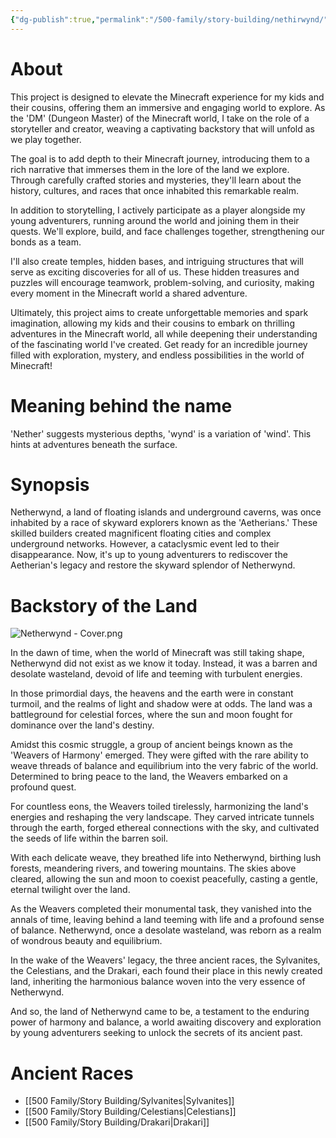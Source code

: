 ```yaml
---
{"dg-publish":true,"permalink":"/500-family/story-building/nethirwynd/"}
---
```


# About
This project is designed to elevate the Minecraft experience for my kids and their cousins, offering them an immersive and engaging world to explore. As the 'DM' (Dungeon Master) of the Minecraft world, I take on the role of a storyteller and creator, weaving a captivating backstory that will unfold as we play together.

The goal is to add depth to their Minecraft journey, introducing them to a rich narrative that immerses them in the lore of the land we explore. Through carefully crafted stories and mysteries, they'll learn about the history, cultures, and races that once inhabited this remarkable realm.

In addition to storytelling, I actively participate as a player alongside my young adventurers, running around the world and joining them in their quests. We'll explore, build, and face challenges together, strengthening our bonds as a team.

I'll also create temples, hidden bases, and intriguing structures that will serve as exciting discoveries for all of us. These hidden treasures and puzzles will encourage teamwork, problem-solving, and curiosity, making every moment in the Minecraft world a shared adventure.

Ultimately, this project aims to create unforgettable memories and spark imagination, allowing my kids and their cousins to embark on thrilling adventures in the Minecraft world, all while deepening their understanding of the fascinating world I've created. Get ready for an incredible journey filled with exploration, mystery, and endless possibilities in the world of Minecraft!
# Meaning behind the name
'Nether' suggests mysterious depths, 'wynd' is a variation of 'wind'. This hints at adventures beneath the surface.

# Synopsis
Netherwynd, a land of floating islands and underground caverns, was once inhabited by a race of skyward explorers known as the 'Aetherians.' These skilled builders created magnificent floating cities and complex underground networks. However, a cataclysmic event led to their disappearance. Now, it's up to young adventurers to rediscover the Aetherian's legacy and restore the skyward splendor of Netherwynd.


# Backstory of the Land
![Netherwynd - Cover.png](/img/user/Netherwynd%20-%20Cover.png)

In the dawn of time, when the world of Minecraft was still taking shape, Netherwynd did not exist as we know it today. Instead, it was a barren and desolate wasteland, devoid of life and teeming with turbulent energies.

In those primordial days, the heavens and the earth were in constant turmoil, and the realms of light and shadow were at odds. The land was a battleground for celestial forces, where the sun and moon fought for dominance over the land's destiny.

Amidst this cosmic struggle, a group of ancient beings known as the 'Weavers of Harmony' emerged. They were gifted with the rare ability to weave threads of balance and equilibrium into the very fabric of the world. Determined to bring peace to the land, the Weavers embarked on a profound quest.

For countless eons, the Weavers toiled tirelessly, harmonizing the land's energies and reshaping the very landscape. They carved intricate tunnels through the earth, forged ethereal connections with the sky, and cultivated the seeds of life within the barren soil.

With each delicate weave, they breathed life into Netherwynd, birthing lush forests, meandering rivers, and towering mountains. The skies above cleared, allowing the sun and moon to coexist peacefully, casting a gentle, eternal twilight over the land.

As the Weavers completed their monumental task, they vanished into the annals of time, leaving behind a land teeming with life and a profound sense of balance. Netherwynd, once a desolate wasteland, was reborn as a realm of wondrous beauty and equilibrium.

In the wake of the Weavers' legacy, the three ancient races, the Sylvanites, the Celestians, and the Drakari, each found their place in this newly created land, inheriting the harmonious balance woven into the very essence of Netherwynd.

And so, the land of Netherwynd came to be, a testament to the enduring power of harmony and balance, a world awaiting discovery and exploration by young adventurers seeking to unlock the secrets of its ancient past.

# Ancient Races
- [[500 Family/Story Building/Sylvanites\|Sylvanites]]
- [[500 Family/Story Building/Celestians\|Celestians]]
- [[500 Family/Story Building/Drakari\|Drakari]]